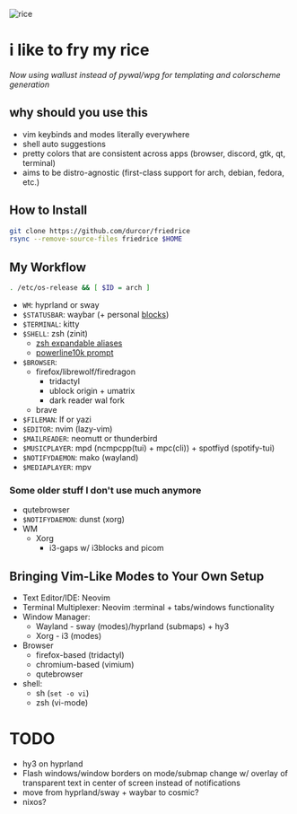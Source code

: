 ![rice](pic/rice.png)

# i like to fry my rice
*Now using wallust instead of pywal/wpg for templating and colorscheme generation*

## why should you use this
- vim keybinds and modes literally everywhere
- shell auto suggestions
- pretty colors that are consistent across apps (browser, discord, gtk, qt, terminal)
- aims to be distro-agnostic (first-class support for arch, debian, fedora, etc.)

## How to Install
```sh
git clone https://github.com/durcor/friedrice
rsync --remove-source-files friedrice $HOME
```

## My Workflow
```sh
. /etc/os-release && [ $ID = arch ]
```

* `WM`: hyprland or sway
* `$STATUSBAR`: waybar (+ personal [blocks](https://github.com/durcor/blocks))
* `$TERMINAL`: kitty
* `$SHELL`: zsh (zinit)
  - [zsh expandable aliases](.zshal)
  - [powerline10k prompt](.p10k.zsh)
* `$BROWSER`:
  - firefox/librewolf/firedragon
    - tridactyl
    - ublock origin + umatrix
    - dark reader wal fork
  - brave
* `$FILEMAN`: lf or yazi
* `$EDITOR`: nvim (lazy-vim)
* `$MAILREADER`: neomutt or thunderbird
* `$MUSICPLAYER`: mpd (ncmpcpp(tui) + mpc(cli)) + spotfiyd (spotify-tui)
* `$NOTIFYDAEMON`: mako (wayland)
* `$MEDIAPLAYER`: mpv

### Some older stuff I don't use much anymore
* qutebrowser
* `$NOTIFYDAEMON`: dunst (xorg)
* WM
  * Xorg
    - i3-gaps w/ i3blocks and picom

## Bringing Vim-Like Modes to Your Own Setup
* Text Editor/IDE: Neovim
* Terminal Multiplexer: Neovim :terminal + tabs/windows functionality
* Window Manager: 
  - Wayland - sway (modes)/hyprland (submaps) + hy3
  - Xorg - i3 (modes)
* Browser
  - firefox-based (tridactyl)
  - chromium-based (vimium)
  - qutebrowser
* shell:
  - sh (`set -o vi`)
  - zsh (vi-mode)

# TODO
- hy3 on hyprland
- Flash windows/window borders on mode/submap change w/ overlay of transparent text in center of screen instead of notifications
- move from hyprland/sway + waybar to cosmic?
- nixos?
